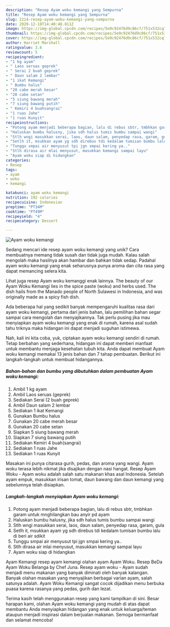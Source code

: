 ```yaml
---
description: "Resep Ayam woku kemangi yang Sempurna"
title: "Resep Ayam woku kemangi yang Sempurna"
slug: 2214-resep-ayam-woku-kemangi-yang-sempurna
date: 2020-12-18T14:40:48.811Z
image: https://img-global.cpcdn.com/recipes/5e9c92476d9c86cf/751x532cq70/ayam-woku-kemangi-foto-resep-utama.jpg
thumbnail: https://img-global.cpcdn.com/recipes/5e9c92476d9c86cf/751x532cq70/ayam-woku-kemangi-foto-resep-utama.jpg
cover: https://img-global.cpcdn.com/recipes/5e9c92476d9c86cf/751x532cq70/ayam-woku-kemangi-foto-resep-utama.jpg
author: Harriet Marshall
ratingvalue: 3.6
reviewcount: 5
recipeingredient:
- "1 kg ayam"
- " Laos seruas geprek"
- " Serai 2 buah geprek"
- " Daun salam 2 lembar"
- "1 ikat Kemangi"
- " Bumbu halus"
- "20 cabe merah besar"
- "20 cabe setan"
- "5 siung bawang merah"
- "7 siung bawang putih"
- " Kemiri 4 buahsangrai"
- "1 ruas Jahe"
- "1 ruas Kunyit"
recipeinstructions:
- "Potong ayam menjadi beberapa bagian, lalu di rebus sbtr, tmbhkan garam untuk mnghilangkan bau anyir pd ayam"
- "Haluskan bumbu halusny, jika sdh halus tumis bumbu sampai wangi"
- "Stlh wngi masukkan serai, laos, daun salam, penyedap rasa, garam, gula"
- "Setlh it, msukkan ayam yg sdh direbus tdi kedalam tumisan bumbu lalu di beri air sdikit"
- "Tunggu smpai air menyusut tpi jgn smpai kering ya.."
- "Stlh dirasa air mlai menyusut, masukkan kemangi sampai layu"
- "Ayam woku siap di hidangkan"
categories:
- Resep
tags:
- ayam
- woku
- kemangi

katakunci: ayam woku kemangi 
nutrition: 192 calories
recipecuisine: Indonesian
preptime: "PT34M"
cooktime: "PT49M"
recipeyield: "4"
recipecategory: Dessert

---
```



![Ayam woku kemangi](https://img-global.cpcdn.com/recipes/5e9c92476d9c86cf/751x532cq70/ayam-woku-kemangi-foto-resep-utama.jpg)

Sedang mencari ide resep ayam woku kemangi yang unik? Cara membuatnya memang tidak susah dan tidak juga mudah. Kalau salah mengolah maka hasilnya akan hambar dan bahkan tidak sedap. Padahal ayam woku kemangi yang enak seharusnya punya aroma dan cita rasa yang dapat memancing selera kita.

Lihat juga resep Ayam woku kemanggi enak lainnya. The beauty of our Ayam Woku Kemangi lies in the spice paste (woku) and herbs used. The dish hails from the Manado people of North Sulawesi in Indonesia, and was originally made as a spicy fish dish.

Ada beberapa hal yang sedikit banyak mempengaruhi kualitas rasa dari ayam woku kemangi, pertama dari jenis bahan, lalu pemilihan bahan segar sampai cara mengolah dan menyajikannya. Tak perlu pusing jika mau menyiapkan ayam woku kemangi yang enak di rumah, karena asal sudah tahu triknya maka hidangan ini dapat menjadi suguhan istimewa.


Nah, kali ini kita coba, yuk, ciptakan ayam woku kemangi sendiri di rumah. Tetap berbahan yang sederhana, hidangan ini dapat memberi manfaat untuk membantu menjaga kesehatan tubuh kita. Anda dapat membuat Ayam woku kemangi memakai 13 jenis bahan dan 7 tahap pembuatan. Berikut ini langkah-langkah untuk membuat hidangannya.

<!--inarticleads1-->

##### Bahan-bahan dan bumbu yang dibutuhkan dalam pembuatan Ayam woku kemangi:

1. Ambil 1 kg ayam
1. Ambil  Laos seruas (geprek)
1. Sediakan  Serai (2 buah geprek)
1. Ambil  Daun salam 2 lembar
1. Sediakan 1 ikat Kemangi
1. Gunakan  Bumbu halus
1. Gunakan 20 cabe merah besar
1. Gunakan 20 cabe setan
1. Siapkan 5 siung bawang merah
1. Siapkan 7 siung bawang putih
1. Sediakan  Kemiri 4 buah(sangrai)
1. Sediakan 1 ruas Jahe
1. Sediakan 1 ruas Kunyit


Masakan ini punya citarasa gurih, pedas, dan aroma yang wangi. Ayam woku terasa lebih nikmat jika disajikan dengan nasi hangat. Resep Ayam Woku - Ayam woku adalah salah satu makanan khas asal Indonesia. Setelah ayam empuk, masukkan irisan tomat, daun bawang dan daun kemangi yang sebelumnya telah disiapkan. 

<!--inarticleads2-->

##### Langkah-langkah menyiapkan Ayam woku kemangi:

1. Potong ayam menjadi beberapa bagian, lalu di rebus sbtr, tmbhkan garam untuk mnghilangkan bau anyir pd ayam
1. Haluskan bumbu halusny, jika sdh halus tumis bumbu sampai wangi
1. Stlh wngi masukkan serai, laos, daun salam, penyedap rasa, garam, gula
1. Setlh it, msukkan ayam yg sdh direbus tdi kedalam tumisan bumbu lalu di beri air sdikit
1. Tunggu smpai air menyusut tpi jgn smpai kering ya..
1. Stlh dirasa air mlai menyusut, masukkan kemangi sampai layu
1. Ayam woku siap di hidangkan


Ayam Kemangi resep ayam kemangi olahan ayam Ayam Woku. Resep BeDa Ayam Woku Belanga by Chef Juna. Resep ayam woku - Ayam sudah menjadi menu makanan yang banyak diminati oleh banyak kalangan. Banyak olahan masakan yang menyajikan berbagai varian ayam, salah satunya adalah. Ayam Woku Kemangi sangat cocok dijadikan menu berbuka puasa karena rasanya yang pedas, gurih dan lezat. 

Terima kasih telah menggunakan resep yang kami tampilkan di sini. Besar harapan kami, olahan Ayam woku kemangi yang mudah di atas dapat membantu Anda menyiapkan hidangan yang enak untuk keluarga/teman ataupun menjadi inspirasi dalam berjualan makanan. Semoga bermanfaat dan selamat mencoba!
